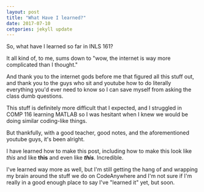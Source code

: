```yaml
---
layout: post
title: "What Have I learned?"
date: 2017-07-10
cetgories: jekyll update
---
```


So, what have I learned so far in INLS 161?

It all kind of, to me, sums down to "wow, the internet is way more complicated than I thought."

And thank you to the internet gods before me that figured all this stuff out, and thank you to the guys who sit and youtube how to do literally everything you'd ever need to know so I can save myself from asking the class dumb questions.

This stuff is definitely more difficult that I expected, and I struggled in COMP 116 learning MATLAB so I was hesitant when I knew we would be doing similar coding-like things.

But thankfully, with a good teacher, good notes, and the aforementioned youtube guys, it's been alright.

I have learned how to make this post, including how to make this look like *this* and like **this** and even like ***this***. Incredible.

I've learned way more as well, but I'm still getting the hang of and wrapping my brain around the stuff we do on CodeAnywhere and I'm not sure if I'm really in a good enough place to say I've "learned it" yet, but soon. 

